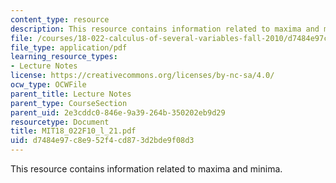 ```yaml
---
content_type: resource
description: This resource contains information related to maxima and minima.
file: /courses/18-022-calculus-of-several-variables-fall-2010/d7484e97c8e952f4cd873d2bde9f08d3_MIT18_022F10_l_21.pdf
file_type: application/pdf
learning_resource_types:
- Lecture Notes
license: https://creativecommons.org/licenses/by-nc-sa/4.0/
ocw_type: OCWFile
parent_title: Lecture Notes
parent_type: CourseSection
parent_uid: 2e3cddc0-846e-9a39-264b-350202eb9d29
resourcetype: Document
title: MIT18_022F10_l_21.pdf
uid: d7484e97-c8e9-52f4-cd87-3d2bde9f08d3
---
```

This resource contains information related to maxima and minima.
